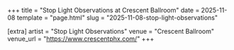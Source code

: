 +++
title = "Stop Light Observations at Crescent Ballroom"
date = 2025-11-08
template = "page.html"
slug = "2025-11-08-stop-light-observations"

[extra]
artist = "Stop Light Observations"
venue = "Crescent Ballroom"
venue_url = "https://www.crescentphx.com/"
+++
